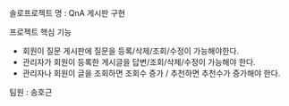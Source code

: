 
솔로프로젝트 명 : QnA 게시판 구현

프로젝트 핵심 기능
- 회원이 질문 게시판에 질문을 등록/삭제/조회/수정이 가능해야한다.
- 관리자가 회원이 등록한 게시글을 답변/조회/삭제/수정이 가능해야 한다.
- 관리자나 회원이 글을 조회하면 조회수 증가 / 추천하면 추천수가 증가해야 한다.

팀원 : 송호근
